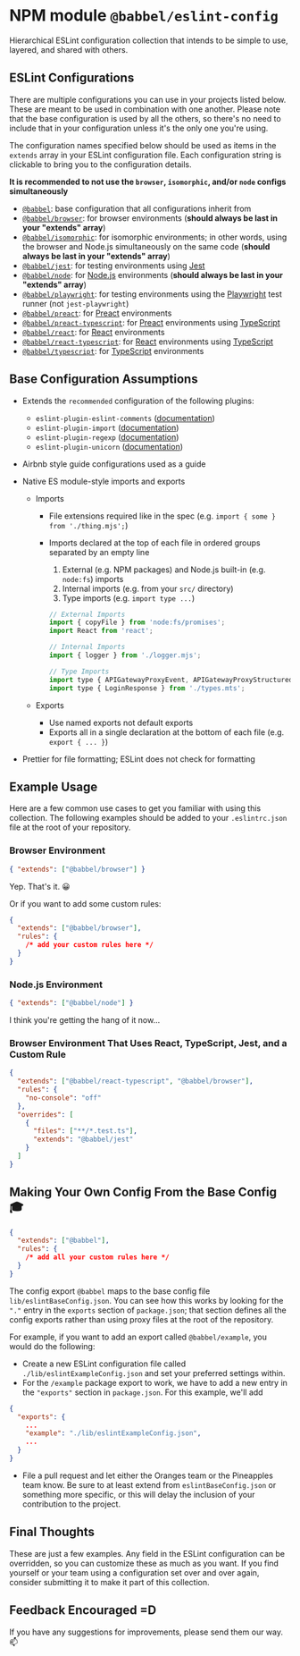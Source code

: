 # NPM module `@babbel/eslint-config`

Hierarchical ESLint configuration collection that intends to be simple to use, layered, and shared with others.

## ESLint Configurations

There are multiple configurations you can use in your projects listed below. These are meant to be used in combination with one another. Please note that the base configuration is used by all the others, so there's no need to include that in your configuration unless it's the only one you're using.

The configuration names specified below should be used as items in the `extends` array in your ESLint configuration file. Each configuration string is clickable to bring you to the configuration details.

**It is recommended to not use the `browser`, `isomorphic`, and/or `node` configs simultaneously**

- [`@babbel`](./lib/eslintBaseConfig.json): base configuration that all configurations inherit from
- [`@babbel/browser`](./lib/eslintBrowserConfig.json): for browser environments (**should always be last in your "extends" array**)
- [`@babbel/isomorphic`](./lib/eslintIsomorphicConfig.json): for isomorphic environments; in other words, using the browser and Node.js simultaneously on the same code (**should always be last in your "extends" array**)
- [`@babbel/jest`](./lib/eslintJestConfig.json): for testing environments using [Jest](https://jestjs.io/)
- [`@babbel/node`](./lib/eslintNodeConfig.json): for [Node.js](https://nodejs.org/) environments (**should always be last in your "extends" array**)
- [`@babbel/playwright`](./lib/eslintPlaywrightConfig.json): for testing environments using the [Playwright](https://playwright.dev/) test runner (not `jest-playwright`)
- [`@babbel/preact`](./lib/eslintPreactConfig.json): for [Preact](https://preactjs.com/) environments
- [`@babbel/preact-typescript`](./lib/eslintPreactTypescriptConfig.json): for [Preact](https://preactjs.com/) environments using [TypeScript](https://www.typescriptlang.org/)
- [`@babbel/react`](./lib/eslintReactConfig.json): for [React](https://react.dev/) environments
- [`@babbel/react-typescript`](./lib/eslintReactTypescriptConfig.json): for [React](https://react.dev/) environments using [TypeScript](https://www.typescriptlang.org/)
- [`@babbel/typescript`](./lib/eslintTypescriptConfig.json): for [TypeScript](https://www.typescriptlang.org/) environments

## Base Configuration Assumptions

- Extends the `recommended` configuration of the following plugins:
  - `eslint-plugin-eslint-comments` ([documentation](https://mysticatea.github.io/eslint-plugin-eslint-comments/))
  - `eslint-plugin-import` ([documentation](https://github.com/import-js/eslint-plugin-import#readme))
  - `eslint-plugin-regexp` ([documentation](https://github.com/ota-meshi/eslint-plugin-regexp#readme))
  - `eslint-plugin-unicorn` ([documentation](https://github.com/sindresorhus/eslint-plugin-unicorn#readme))
- Airbnb style guide configurations used as a guide
- Native ES module-style imports and exports

  - Imports

    - File extensions required like in the spec (e.g. `import { some } from './thing.mjs';`)
    - Imports declared at the top of each file in ordered groups separated by an empty line

      1. External (e.g. NPM packages) and Node.js built-in (e.g. `node:fs`) imports
      2. Internal imports (e.g. from your `src/` directory)
      3. Type imports (e.g. `import type ...`)

      ```js
      // External Imports
      import { copyFile } from 'node:fs/promises';
      import React from 'react';

      // Internal Imports
      import { logger } from './logger.mjs';

      // Type Imports
      import type { APIGatewayProxyEvent, APIGatewayProxyStructuredResultV2 } from 'aws-lambda';
      import type { LoginResponse } from './types.mts';
      ```

  - Exports
    - Use named exports not default exports
    - Exports all in a single declaration at the bottom of each file (e.g. `export { ... }`)

- Prettier for file formatting; ESLint does not check for formatting

## Example Usage

Here are a few common use cases to get you familiar with using this collection. The following examples should be added to your `.eslintrc.json` file at the root of your repository.

### Browser Environment

```json
{ "extends": ["@babbel/browser"] }
```

Yep. That's it. 😀

Or if you want to add some custom rules:

```json
{
  "extends": ["@babbel/browser"],
  "rules": {
    /* add your custom rules here */
  }
}
```

### Node.js Environment

```json
{ "extends": ["@babbel/node"] }
```

I think you're getting the hang of it now...

### Browser Environment That Uses React, TypeScript, Jest, and a Custom Rule

```json
{
  "extends": ["@babbel/react-typescript", "@babbel/browser"],
  "rules": {
    "no-console": "off"
  },
  "overrides": [
    {
      "files": ["**/*.test.ts"],
      "extends": "@babbel/jest"
    }
  ]
}
```

## Making Your Own Config From the Base Config 🎓

```json
{
  "extends": ["@babbel"],
  "rules": {
    /* add all your custom rules here */
  }
}
```

The config export `@babbel` maps to the base config file `lib/eslintBaseConfig.json`. You can see how this works by looking for the `"."` entry in the `exports` section of `package.json`; that section defines all the config exports rather than using proxy files at the root of the repository.

For example, if you want to add an export called `@babbel/example`, you would do the following:

- Create a new ESLint configuration file called `./lib/eslintExampleConfig.json` and set your preferred settings within.
- For the `/example` package export to work, we have to add a new entry in the `"exports"` section in `package.json`. For this example, we'll add

```json
{
  "exports": {
    ...
    "example": "./lib/eslintExampleConfig.json",
    ...
  }
}
```

- File a pull request and let either the Oranges team or the Pineapples team know. Be sure to at least extend from `eslintBaseConfig.json` or something more specific, or this will delay the inclusion of your contribution to the project.

## Final Thoughts

These are just a few examples. Any field in the ESLint configuration can be overridden, so you can customize these as much as you want. If you find yourself or your team using a configuration set over and over again, consider submitting it to make it part of this collection.

## Feedback Encouraged =D

If you have any suggestions for improvements, please send them our way. 📫
